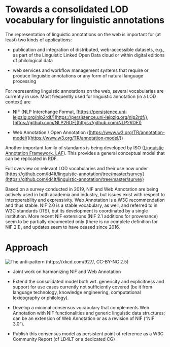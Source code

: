 
# Towards a consolidated LOD vocabulary for linguistic annotations

The representation of linguistic annotations on the web is important for (at least) two kinds of applications:

* publication and integration of distributed, web-accessible datasets, e.g., as part of the Linguistic Linked Open Data cloud or within digital editions of philological data

* web services and workflow management systems that require or produce linguistic annotations or any form of natural language processing


For representing linguistic annotations on the web, several vocabularies are currently in use. Most frequently used for linguistic annotation (in a LOD context) are

  
  

*   NIF (NLP Interchange Format, [https://persistence.uni-leipzig.org/nlp2rdf/](https://persistence.uni-leipzig.org/nlp2rdf/), [https://github.com/NLP2RDF](https://github.com/NLP2RDF)) 
    
*   Web Annotation / Open Annotation ([https://www.w3.org/TR/annotation-model/](https://www.w3.org/TR/annotation-model/))
    
Another important family of standards is being developed by ISO ([Linguistic Annotation Framework, LAF](https://www.cs.vassar.edu/~ide/papers/LAF.pdf)). This provides a general conceptual model that can be replicated in RDF. 
  
  

Full overview on relevant LOD vocabularies and their use now under [https://github.com/ld4lt/linguistic-annotation/tree/master/survey](https://github.com/ld4lt/linguistic-annotation/tree/master/survey)

  
  

Based on a survey conducted in 2019, NIF and Web Annotation are being actively used in both academia and industry, but issues exist with respect to interoperability and expressivity. Web Annotation is a W3C recommendation and thus stable. NIF 2.0 is a stable vocabulary, as well, and referred to in W3C standards (ITS), but its development is coordinated by a single institution. More recent NIF extensions (NIF 2.1 additions for provenance) seem to be partially documented only (there is no complete definition for NIF 2.1), and updates seem to have ceased since 2016.

Approach
========

![The anti-pattern (https://xkcd.com/927/, CC-BY-NC 2.5)](https://imgs.xkcd.com/comics/standards.png)

*   Joint work on harmonizing NIF and Web Annotation
    
*   Extend the consolidated model both wrt. genericity and explicitness and support for use cases currently not sufficiently covered (be it from language technology, knowledge engineering, computational lexicography or philology). 
    
*   Develop a minimal consensus vocabulary that complements Web Annotation with NIF functionalities and generic linguistic data structures; can be an extension of Web Annotation or as a revision of NIF (“NIF 3.0”).
    
*   Publish this consensus model as persistent point of reference as a W3C Community Report (of LD4LT or a dedicated CG)
